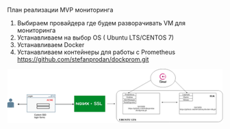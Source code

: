 

План реализации MVP мониторинга
1. Выбираем провайдера где будем разворачивать VM для мониторинга
2. Устанавливаем на выбор OS ( Ubuntu LTS/CENTOS 7)
3. Устанавливаем Docker
4. Устанавливаем контейнеры для работы с Prometheus  
https://github.com/stefanprodan/dockprom.git


![Diagram](https://github.com/maxvandl/SPRINTS/blob/master/Untitled%20Diagram.png)

